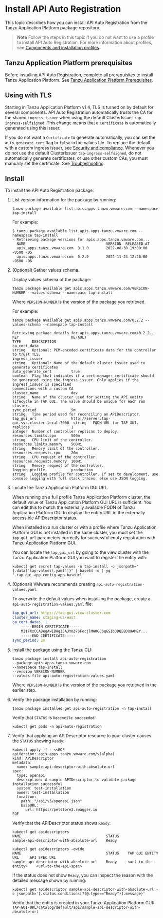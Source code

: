 # Install API Auto Registration

This topic describes how you can install API Auto Registration from the Tanzu Application Platform package repository.

> **Note** Follow the steps in this topic if you do not want to use a profile to install API Auto Registration. For more information about profiles, see [Components and installation profiles](../about-package-profiles.hbs.md).

## <a id='prereqs'></a>Tanzu Application Platform prerequisites

Before installing API Auto Registration, complete all prerequisites to install Tanzu Application Platform.
See [Tanzu Application Platform Prerequisites](../prerequisites.md).

## <a id='prereqs'></a> Using with TLS

Starting in Tanzu Application Platform v1.4, TLS is turned on by default for several components.
API Auto Registration automatically trusts the CA for the shared `ingress_issuer` when using the default ClusterIssuer `tap-ingress-selfsigned`.
This change means that a `Certificate` is automatically generated using this issuer.

If you do not want a `Certificate` to generate automatically, you can set the `auto_generate_cert` flag to `false` in the values file.
To replace the default with a custom ingress issuer, see [Security and compliance](../security-and-compliance/about.hbs.md).
Whenever you do not use the default ClusterIssuer `tap-ingress-selfsigned`, do not automatically generate certificates,
or use other custom CAs, you must manually set the certificate. See [Troubleshooting](../api-auto-registration/troubleshooting.hbs.md#set-ca-crt).

## <a id='install'></a>Install

To install the API Auto Registration package:

1. List version information for the package by running:

    ```console
    tanzu package available list apis.apps.tanzu.vmware.com --namespace tap-install
    ```

    For example:

    ```console
    $ tanzu package available list apis.apps.tanzu.vmware.com --namespace tap-install
    - Retrieving package versions for apis.apps.tanzu.vmware.com...
      NAME                                     VERSION  RELEASED-AT
      apis.apps.tanzu.vmware.com  0.1.0        2022-08-30 19:00:00 -0500 -05
      apis.apps.tanzu.vmware.com  0.2.0        2022-11-24 12:20:00 -0500 -05
    ```

1. (Optional) Gather values schema.

    Display values schema of the package:

    ```console
    tanzu package available get apis.apps.tanzu.vmware.com/VERSION-NUMBER --values-schema --namespace tap-install
    ```

    Where `VERSION-NUMBER` is the version of the package you retrieved.

    For example:

    ```console
    tanzu package available get apis.apps.tanzu.vmware.com/0.2.2 --values-schema --namespace tap-install

    Retrieving package details for apis.apps.tanzu.vmware.com/0.2.2...
    KEY                        DEFAULT                                       TYPE     DESCRIPTION
    ca_cert_data                                                             string   Optional: PEM-encoded certificate data for the controller to trust TLS.
    ingress_issuer                                                           string   Optional: Name of the default cluster issuer used to generate certificates
    auto_generate_cert         true                                          boolean  Flag that indicates if a cert-manager certificate should be generated using the ingress_issuer. Only applies if the ingress_issuer is specified
    connections with a custom CA
    cluster_name               dev                                           string   Name of the cluster used for setting the API entity lifecycle in TAP GUI. The value should be unique for each run cluster.
    sync_period                5m                                            string   Time period used for reconciling an APIDescriptor.
    tap_gui_url                http://server.tap-gui.svc.cluster.local:7000  string   FQDN URL for TAP GUI.
    replicas                   1                                             integer  Number of controller replicas to deploy.
    resources.limits.cpu       500m                                          string   CPU limit of the controller.
    resources.limits.memory    500Mi                                         string   Memory limit of the controller.
    resources.requests.cpu     20m                                           string   CPU request of the controller.
    resources.requests.memory  100Mi                                         string   Memory request of the controller.
    logging_profile            production                                    string   Logging profile for controller. If set to development, use console logging with full stack traces, else use JSON logging.
    ```

2. Locate the Tanzu Application Platform GUI URL.

    When running on a full profile Tanzu Application Platform cluster, the default value of Tanzu Application Platform GUI URL is sufficient. You can edit this to match the externally available FQDN of Tanzu Application Platform GUI to display the entity URL in the externally accessible APIDescriptor status.

    When installed in a run cluster or with a profile where Tanzu Application Platform GUI is not installed in the same cluster, you must set the `tap_gui_url` parameters correctly for successful entity registration with Tanzu Application Platform GUI.

    You can locate the `tap_gui_url` by going to the view cluster with the Tanzu Application Platform GUI you want to register the entity with:

    ```console
    kubectl get secret tap-values -n tap-install -o jsonpath="{.data['tap-values\.yaml']}" | base64 -d | yq '.tap_gui.app_config.app.baseUrl'
    ```

3. (Optional) VMware recommends creating `api-auto-registration-values.yaml`.

    To overwrite the default values when installing the package, create a `api-auto-registration-values.yaml` file:

    ```yaml
    tap_gui_url: https://tap-gui.view-cluster.com
    cluster_name: staging-us-east
    ca_cert_data:  |
        -----BEGIN CERTIFICATE-----
        MIIFXzCCA0egAwIBAgIJAJYm37SFocjlMA0GCSqGSIb3DQEBDQUAMEY...
        -----END CERTIFICATE-----
    sync_period: 2m
    ```

4. Install the package using the Tanzu CLI:

    ```console
    tanzu package install api-auto-registration
    --package apis.apps.tanzu.vmware.com
    --namespace tap-install
    --version VERSION-NUMBER
    --values-file api-auto-registration-values.yaml
    ```

    Where `VERSION-NUMBER` is the version of the package you retrieved in the earlier step.

5. Verify the package installation by running:

    ```console
    tanzu package installed get api-auto-registration -n tap-install
    ```

    Verify that `STATUS` is `Reconcile succeeded`:

    ```console
    kubectl get pods -n api-auto-registration
    ```

6. Verify that applying an APIDescriptor resource to your cluster causes the `STATUS` showing `Ready`:

    ```console
    kubectl apply -f - <<EOF
    apiVersion: apis.apps.tanzu.vmware.com/v1alpha1
    kind: APIDescriptor
    metadata:
      name: sample-api-descriptor-with-absolute-url
    spec:
      type: openapi
      description: A sample APIDescriptor to validate package installation successful
      system: test-installation
      owner: test-installation
      location:
        path: "/api/v3/openapi.json"
        baseURL:
          url: https://petstore3.swagger.io
    EOF
    ```

    Verify that the APIDescriptor status shows `Ready`:

    ```console
    kubectl get apidescriptors
    NAME                                       STATUS
    sample-api-descriptor-with-absolute-url    Ready

    kubectl get apidescriptors -owide
    NAME                                       STATUS    TAP GUI ENTITY URL     API SPEC URL
    sample-api-descriptor-with-absolute-url    Ready     <url-to-the-entity>    <url-to-the-api-spec>
    ```

    If the status does not show `Ready`, you can inspect the reason with the detailed message shown by running:

    ```console
    kubectl get apidescriptor sample-api-descriptor-with-absolute-url -o jsonpath='{.status.conditions[?(@.type=="Ready")].message}'
    ```

    Verify that the entity is created in your Tanzu Application Platform GUI:
    `TAP-GUI-URL/catalog/default/api/sample-api-descriptor-with-absolute-url`
